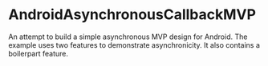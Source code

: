 # AndroidAsynchronousCallbackMVP
An attempt to build a simple asynchronous MVP design for Android. The example uses two features to demonstrate asynchronicity. It also contains a boilerpart feature.
